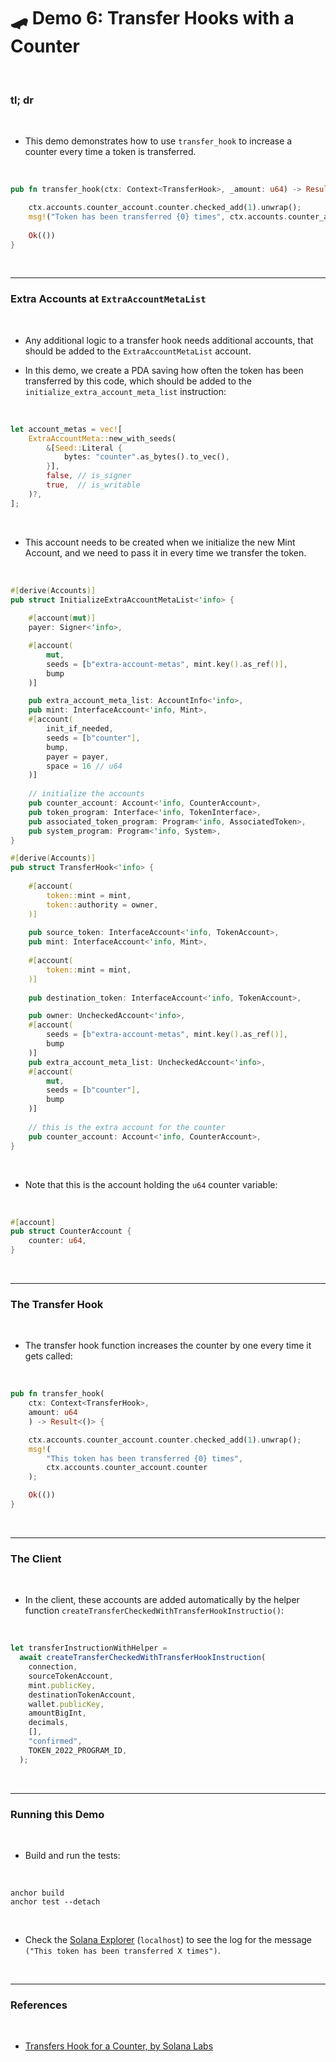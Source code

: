 # 🛹 Demo 6: Transfer Hooks with a Counter

<br>


### tl; dr

<br>

* This demo demonstrates how to use `transfer_hook` to increase a counter every time a token is transferred.

<br>

```rust
pub fn transfer_hook(ctx: Context<TransferHook>, _amount: u64) -> Result<()> {

    ctx.accounts.counter_account.counter.checked_add(1).unwrap();
    msg!("Token has been transferred {0} times", ctx.accounts.counter_account.counter);
       
    Ok(())
}
```

<br>

---

### Extra Accounts at `ExtraAccountMetaList`

<br>


* Any additional logic to a transfer hook needs additional accounts, that should be added to the `ExtraAccountMetaList` account.

* In this demo, we create a PDA saving how often the token has been transferred by this code, which should be added to the `initialize_extra_account_meta_list` instruction:

<br>

```rust
let account_metas = vec![
    ExtraAccountMeta::new_with_seeds(
        &[Seed::Literal {
            bytes: "counter".as_bytes().to_vec(),
        }],
        false, // is_signer
        true,  // is_writable
    )?,
];
```

<br>

* This account needs to be created when we initialize the new Mint Account, and we need to pass it in every time we transfer the token.

<br>

```rust
#[derive(Accounts)]
pub struct InitializeExtraAccountMetaList<'info> {
    
    #[account(mut)]
    payer: Signer<'info>,

    #[account(
        mut,
        seeds = [b"extra-account-metas", mint.key().as_ref()],
        bump
    )]

    pub extra_account_meta_list: AccountInfo<'info>,
    pub mint: InterfaceAccount<'info, Mint>,
    #[account(
        init_if_needed,
        seeds = [b"counter"],
        bump,
        payer = payer,
        space = 16 // u64
    )]
    
    // initialize the accounts
    pub counter_account: Account<'info, CounterAccount>,
    pub token_program: Interface<'info, TokenInterface>,
    pub associated_token_program: Program<'info, AssociatedToken>,
    pub system_program: Program<'info, System>,
}

#[derive(Accounts)]
pub struct TransferHook<'info> {
    
    #[account(
        token::mint = mint,
        token::authority = owner,
    )]
    
    pub source_token: InterfaceAccount<'info, TokenAccount>,
    pub mint: InterfaceAccount<'info, Mint>,
    
    #[account(
        token::mint = mint,
    )]
    
    pub destination_token: InterfaceAccount<'info, TokenAccount>,

    pub owner: UncheckedAccount<'info>,
    #[account(
        seeds = [b"extra-account-metas", mint.key().as_ref()],
        bump
    )]
    pub extra_account_meta_list: UncheckedAccount<'info>,
    #[account(
        mut,
        seeds = [b"counter"],
        bump
    )]
    
    // this is the extra account for the counter
    pub counter_account: Account<'info, CounterAccount>,
}
```

<br>


* Note that this is the account holding the `u64` counter variable:

<br>

```rust
#[account]
pub struct CounterAccount {
    counter: u64,
}
```

<br>

---

### The Transfer Hook

<br>


* The transfer hook function increases the counter by one every time it gets called:

<br>

```rust
pub fn transfer_hook(
    ctx: Context<TransferHook>, 
    amount: u64
    ) -> Result<()> {

    ctx.accounts.counter_account.counter.checked_add(1).unwrap();
    msg!(
        "This token has been transferred {0} times", 
        ctx.accounts.counter_account.counter
    );

    Ok(())
}
```

<br>

---

### The Client

<br>

* In the client, these accounts are added automatically by the helper function `createTransferCheckedWithTransferHookInstructio()`:

<br>

```javascript
let transferInstructionWithHelper =
  await createTransferCheckedWithTransferHookInstruction(
    connection,
    sourceTokenAccount,
    mint.publicKey,
    destinationTokenAccount,
    wallet.publicKey,
    amountBigInt,
    decimals,
    [],
    "confirmed",
    TOKEN_2022_PROGRAM_ID,
  );
```


<br>

----

### Running this Demo

<br>

* Build and run the tests:

<br>

```
anchor build
anchor test --detach
```

<br>

* Check the [Solana Explorer](https://explorer.solana.com/?cluster=devnet) (`localhost`) to see the log for the message `("This token has been transferred X times")`.

<br>

---

### References

<br>

* [Transfers Hook for a Counter, by Solana Labs](https://solana.com/developers/guides/token-extensions/transfer-hook)